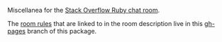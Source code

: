 Miscellanea for the [Stack Overflow Ruby chat room][1].

The [room rules][3] that are linked to in the room description live in
this [gh-pages][2] branch of this package.

[1]: http://chat.stackoverflow.com/rooms/44914/ruby-sometimes-on-rails
[2]: https://github.com/wconrad/so_ruby_chat/tree/gh-pages
[3]: http://wconrad.github.io/so_ruby_chat/rules.html
